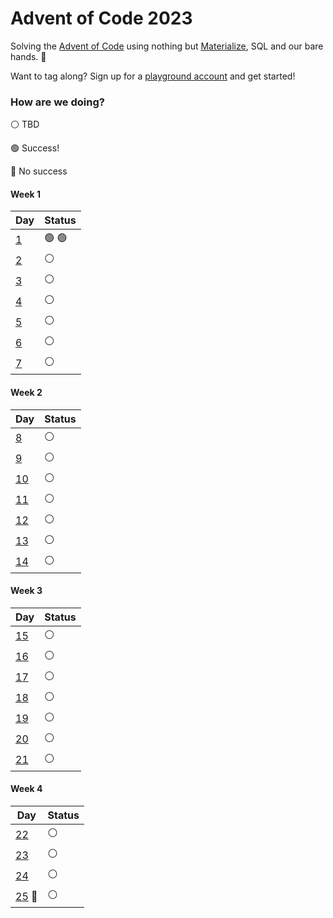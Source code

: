 # Advent of Code 2023

Solving the [Advent of Code](https://adventofcode.com/) using nothing but
[Materialize](https://materialize.com/), SQL and our bare hands. 🎄

Want to tag along? Sign up for a [playground account](https://materialize.com/register/)
and get started!

### How are we doing?

⚪ TBD

🟢 Success!

🔴 No success

#### Week 1

| Day                              | Status        |
| -------------------------------- | ------------- |
| [1](./week1/aoc_1201.md)         | 🟢 🟢         |
| [2](./week1/aoc_1202.md)         | ⚪            |
| [3](./week1/aoc_1203.md)         | ⚪            |
| [4](./week1/aoc_1204.md)         | ⚪            |
| [5](./week1/aoc_1205.md)         | ⚪            |
| [6](./week1/aoc_1206.md)         | ⚪            |
| [7](./week1/aoc_1207.md)         | ⚪            |

#### Week 2

| Day                               | Status        |
| --------------------------------- | ------------- |
| [8](./week2/aoc_1208.md)          | ⚪            |
| [9](./week2/aoc_1209.md)          | ⚪            |
| [10](./week2/aoc_1210.md)         | ⚪            |
| [11](./week2/aoc_1211.md)         | ⚪            |
| [12](./week2/aoc_1212.md)         | ⚪            |
| [13](./week2/aoc_1213.md)         | ⚪            |
| [14](./week2/aoc_1214.md)         | ⚪            |

#### Week 3

| Day                               | Status        |
| --------------------------------- | ------------- |
| [15](./week3/aoc_1215.md)         | ⚪            |
| [16](./week3/aoc_1216.md)         | ⚪            |
| [17](./week3/aoc_1217.md)         | ⚪            |
| [18](./week3/aoc_1218.md)         | ⚪            |
| [19](./week3/aoc_1219.md)         | ⚪            |
| [20](./week3/aoc_1220.md)         | ⚪            |
| [21](./week3/aoc_1221.md)         | ⚪            |

#### Week 4

| Day                               | Status        |
| --------------------------------- | ------------- |
| [22](./week4/aoc_1222.md)         | ⚪            |
| [23](./week4/aoc_1223.md)         | ⚪            |
| [24](./week4/aoc_1224.md)         | ⚪            |
| [25](./week4/aoc_1225.md) 🎄      | ⚪            |
